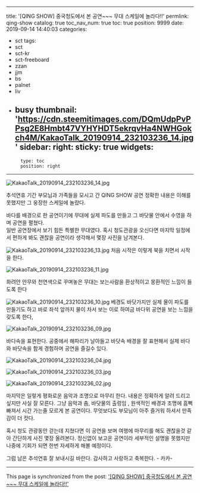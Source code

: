 
---
title: '[QING SHOW] 중국청도에서 본 공연~~~ 무대 스케일에 놀라다!!'
permlink: qing-show
catalog: true
toc_nav_num: true
toc: true
position: 9999
date: 2019-09-14 14:40:03
categories:
- sct
tags:
- sct
- sct-kr
- sct-freeboard
- zzan
- jjm
- bs
- palnet
- liv
- busy
thumbnail: 'https://cdn.steemitimages.com/DQmUdpPvPPsg2E8Hmbt47VYHYHDT5ekrqvHa4NWHGokch4M/KakaoTalk_20190914_232103236_14.jpg'
sidebar:
    right:
        sticky: true
widgets:
    -
        type: toc
        position: right
---


![KakaoTalk_20190914_232103236_14.jpg](https://cdn.steemitimages.com/DQmUdpPvPPsg2E8Hmbt47VYHYHDT5ekrqvHa4NWHGokch4M/KakaoTalk_20190914_232103236_14.jpg)

추석연휴 기간 부모님과 가족들을 모시고  간 QING SHOW 공연
정확한 내용은 이해를 못했지만 그 웅장한 스케일에  놀랐다. 

바다를 배경으로 한  공연이기에 무대에 실제 파도를 만들고 
그 바닷물 안에서 수영을 하며 공연을 펼쳤다.  
일반 공연장에서 보기 힘든 특별한  무대였다.   혹시 청도관광을 오신다면
마지막 일정에서 편하게 봐도 괜찮을 공연이라 생각해서 몇장 사진을 남겨본다. 

![KakaoTalk_20190914_232103236_13.jpg](https://cdn.steemitimages.com/DQmb2b67K3pBnMnecHQ7wnuebcbHiaUt1ji3rpXoSxQrBkH/KakaoTalk_20190914_232103236_13.jpg)
처음 시작은 이렇게 북을 치면서 시작을 한다. 

![KakaoTalk_20190914_232103236_11.jpg](https://cdn.steemitimages.com/DQmX6SdJubX1dhJVvb63TGQS4Wi5XfkWE1P9TtnEt3wqezr/KakaoTalk_20190914_232103236_11.jpg)

화려안 안무와 천연색으로 꾸며놓은 무대는 보는사람을 환상적이고 몽환적인 느낌이 들도록 한다

![KakaoTalk_20190914_232103236_10.jpg](https://cdn.steemitimages.com/DQmfCrs7Qc9Q2yHdqhwnXmZUR8gzUDHLoXGkUA9TGHhav7P/KakaoTalk_20190914_232103236_10.jpg)
베경도 바닷가지만 실제 물이 파도를 만들기도 하고 바로 좌석 앞까지 물이 차서 보는 이로 하여금 바다위 공연을 보는 느낌을 갖도록 한다,

![KakaoTalk_20190914_232103236_09.jpg](https://cdn.steemitimages.com/DQmQ8CMD6Gf3nA6KnVLEQNFDY33dvTbAEGmYBcQuHhb3hP2/KakaoTalk_20190914_232103236_09.jpg)

바다속을 표현한다.  공중에서 해파리가 날아들고  바닷속 배경을 잘 표현해서 실제 바다와 바닷속을 함게 경험하며 공연을 즐길수 있다. 

![KakaoTalk_20190914_232103236_04.jpg](https://cdn.steemitimages.com/DQmYGf1gwpPzBrHurDFez4sgHAAGk9LpuBJ1LwXqsV68rhf/KakaoTalk_20190914_232103236_04.jpg)

![KakaoTalk_20190914_232103236_03.jpg](https://cdn.steemitimages.com/DQmYj37L87fSrh21RK36sNxKtPUbQPLDgEJFK141MMh5xii/KakaoTalk_20190914_232103236_03.jpg)

![KakaoTalk_20190914_232103236_02.jpg](https://cdn.steemitimages.com/DQmU1T6iLZPj8WDLBeJeC2AB8nCavkoJhSezARBgLy27ECS/KakaoTalk_20190914_232103236_02.jpg)

마지막은 일렇게 평화로운 음악과 조명으로 마무리 한다. 
내용은 정확하게 알려 드리고 싶지만 사실 잘 모른다. 
그냥 음악과 춤, 바닷물의 출렁임 , 원색적인 배경과 조명에 흠뻑 빠져서 시간 가는줄 모르게 본 공연이다.  무엇보다도 부모님이 아주 즐거워 하셔서 만족감이 더 컷다. 

혹시 청도 관광동안 걷는데 지쳤다면 이 공연을 보며 여행에 마무리를 해도 괜찮을것 같아 간단하게 사진 몇장 올려본다.  정신없이 보고온 공연이라 세부적인 설명을 못했지만 나중에 기회가 되면 한번 자세하게 해볼 예정이다.

그럼 남은 추석연휴 잘 보내시길 바란다.
감사하고 사랑하고 축복한다.  - 카카-

- - -

This page is synchronized from the post: ['[QING SHOW] 중국청도에서 본 공연~~~ 무대 스케일에 놀라다!!'](https://steemit.com/@kibumh/qing-show)
